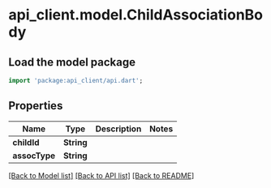 # api_client.model.ChildAssociationBody

## Load the model package
```dart
import 'package:api_client/api.dart';
```

## Properties
Name | Type | Description | Notes
------------ | ------------- | ------------- | -------------
**childId** | **String** |  | 
**assocType** | **String** |  | 

[[Back to Model list]](../README.md#documentation-for-models) [[Back to API list]](../README.md#documentation-for-api-endpoints) [[Back to README]](../README.md)


